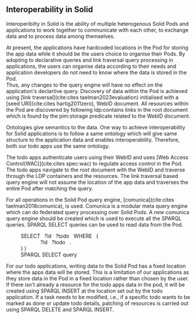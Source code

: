 ## Interoperability in Solid

Interoperibilty in Solid is the ability of multiple heterogenous Solid Pods and applications to work together to communicate with each other, to exchange data and to process data among themselves.

At present, the applications have hardcoded locations in the Pod for storing the app data while it should be the users choice to organise their Pods. 
By adopting to declarative queries and link traversal query processing in applications, the users can organise data according to their needs and application developers do not need to know where the data is stored in the Pod.   
Thus, any changes to the query engine will have no effect on the application's declartive query. 
Discovery of data within the Pod is achieved using [link traversal](cite:cites taelman2023evaluation) initialised with a [seed URI](cite:cites hartig2011zero), WebID document. All resources within the Pod are discovered by following ldp:contains links in the root document 
which is found by the pim:storage predicate related to the WebID document.


Ontologies give semantics to the data. 
One way to achieve interoperability for Solid applications is to follow a same ontology which will give same structure to the application data and enables interoperability. 
Therefore, both our todo apps use the same ontology. 

The todo apps authenticate users using their WebID 
and uses [Web Access Control(WAC)](cite:cites spec:wac) to regulate access control in the Pod. 
The todo apps navigate to the root document with the WebID and traverse through the LDP containers and the resources. 
The link traversal based query engine will not assume the location of the app data and traverses the entire Pod after matching the query. 

For all operations in the Solid Pod query engine, [comunica](cite:cites taelman2018comunica), is used. 
Comunica is a modular meta query engine which can do federated query processing over Solid Pods. 
A new comunica query engine should be created which is used to execute all the SPARQL queries. 
SPARQL SELECT queries can be used to read data from the Pod. 

<figure id="select-query" class="listing">
    SELECT &nbsp; ?id &nbsp; ?todo &nbsp; WHERE &nbsp; { <br>
    &emsp; &emsp; &emsp; ?id <http://example.org/example/todoLabel> &nbsp; ?todo &nbsp; . <br>
        } 
)

<figcaption markdown="block">
SPARQL SELECT query
</figcaption>
</figure>

For our todo applications, writing data to the Solid Pod has a fixed location where the apps data will be stored. 
This is a limitation of our applications as they store data in the Pod in a fixed location rather than chosen by the user. 
If there isn't already a resource for the todo apps data in the pod, 
it will be created using SPARQL INSERT at the location set out by the todo application. 
If a task needs to be modified, i.e., if a specific todo wants to be marked as done or update todo details, patching of resources is carried out using SPARQL DELETE and SPARQL INSERT. 


